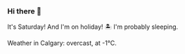 ### Hi there :wave:

It's Saturday! And I'm on holiday! :desert_island: I'm probably sleeping.

Weather in Calgary: overcast, at -1°C.
